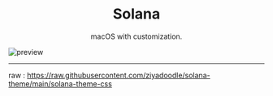 <h1 align="center">Solana</h1>
<p align="center">macOS with customization.</p>

![preview](https://maendisease.github.io/Solana/illustrations/preview.png)

---

raw : https://raw.githubusercontent.com/ziyadoodle/solana-theme/main/solana-theme-css
